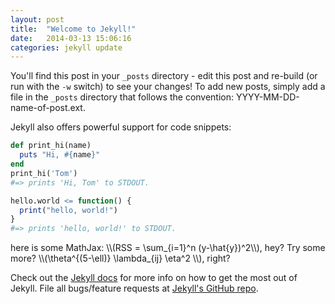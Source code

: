 ```yaml
---
layout: post
title:  "Welcome to Jekyll!"
date:   2014-03-13 15:06:16
categories: jekyll update
---
```


You'll find this post in your `_posts` directory - edit this post and re-build (or run with the `-w` switch) to see your changes!
To add new posts, simply add a file in the `_posts` directory that follows the convention: YYYY-MM-DD-name-of-post.ext.

Jekyll also offers powerful support for code snippets:

```ruby
def print_hi(name)
  puts "Hi, #{name}"
end
print_hi('Tom')
#=> prints 'Hi, Tom' to STDOUT.
```

```r
hello.world <= function() {
  print("hello, world!")
}
#=> prints 'hello, world!' to STDOUT.
```


here is some MathJax: <span>\\\\(RSS = \\sum\_{i=1}^n (y-\\hat{y})^2\\\\)</span>, hey? Try some more? <span>\\\\(\\theta^{(5-\\ell)} \\lambda\_{ij} \eta^2 \\\\)</span>, right?


Check out the [Jekyll docs][jekyll] for more info on how to get the most out of Jekyll. File all bugs/feature requests at [Jekyll's GitHub repo][jekyll-gh].

[jekyll-gh]: https://github.com/mojombo/jekyll
[jekyll]:    http://jekyllrb.com
